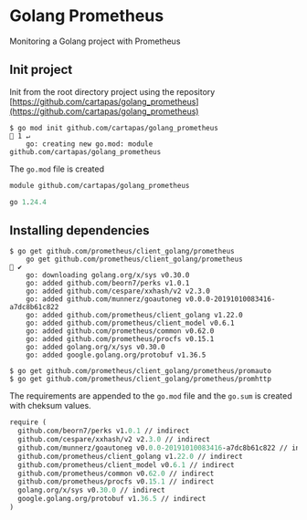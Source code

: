 # Golang Prometheus

Monitoring a Golang project with Prometheus

## Init project

Init from the root directory project using the repository [https://github.com/cartapas/golang_prometheus](https://github.com/cartapas/golang_prometheus)

```shell
$ go mod init github.com/cartapas/golang_prometheus                                  1 ↵
    go: creating new go.mod: module github.com/cartapas/golang_prometheus
```

The `go.mod` file is created

```mod
module github.com/cartapas/golang_prometheus

go 1.24.4
```

## Installing dependencies

```shell
$ go get github.com/prometheus/client_golang/prometheus
    go get github.com/prometheus/client_golang/prometheus                                ✔
    go: downloading golang.org/x/sys v0.30.0
    go: added github.com/beorn7/perks v1.0.1
    go: added github.com/cespare/xxhash/v2 v2.3.0
    go: added github.com/munnerz/goautoneg v0.0.0-20191010083416-a7dc8b61c822
    go: added github.com/prometheus/client_golang v1.22.0
    go: added github.com/prometheus/client_model v0.6.1
    go: added github.com/prometheus/common v0.62.0
    go: added github.com/prometheus/procfs v0.15.1
    go: added golang.org/x/sys v0.30.0
    go: added google.golang.org/protobuf v1.36.5

$ go get github.com/prometheus/client_golang/prometheus/promauto
$ go get github.com/prometheus/client_golang/prometheus/promhttp
```

The requirements are appended to the `go.mod` file and the `go.sum` is created with cheksum values.

```mod
require (
  github.com/beorn7/perks v1.0.1 // indirect
  github.com/cespare/xxhash/v2 v2.3.0 // indirect
  github.com/munnerz/goautoneg v0.0.0-20191010083416-a7dc8b61c822 // indirect
  github.com/prometheus/client_golang v1.22.0 // indirect
  github.com/prometheus/client_model v0.6.1 // indirect
  github.com/prometheus/common v0.62.0 // indirect
  github.com/prometheus/procfs v0.15.1 // indirect
  golang.org/x/sys v0.30.0 // indirect
  google.golang.org/protobuf v1.36.5 // indirect
)
```
